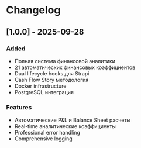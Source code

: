 # Changelog

## [1.0.0] - 2025-09-28

### Added
- Полная система финансовой аналитики
- 21 автоматических финансовых коэффициентов
- Dual lifecycle hooks для Strapi
- Cash Flow Story методология
- Docker infrastructure
- PostgreSQL интеграция

### Features  
- Автоматические P&L и Balance Sheet расчеты
- Real-time аналитические коэффициенты
- Professional error handling
- Comprehensive logging